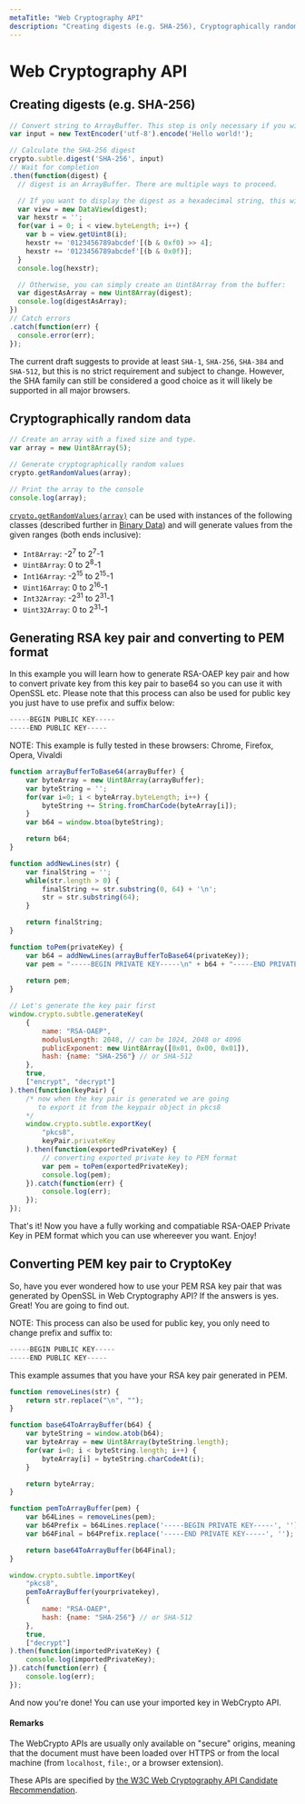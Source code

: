 ```yaml
---
metaTitle: "Web Cryptography API"
description: "Creating digests (e.g. SHA-256), Cryptographically random data, Generating RSA key pair and converting to PEM format, Converting PEM key pair to CryptoKey"
---
```


# Web Cryptography API



## Creating digests (e.g. SHA-256)


```js
// Convert string to ArrayBuffer. This step is only necessary if you wish to hash a string, not if you aready got an ArrayBuffer such as an Uint8Array.
var input = new TextEncoder('utf-8').encode('Hello world!');

// Calculate the SHA-256 digest
crypto.subtle.digest('SHA-256', input)
// Wait for completion
.then(function(digest) {
  // digest is an ArrayBuffer. There are multiple ways to proceed.

  // If you want to display the digest as a hexadecimal string, this will work:
  var view = new DataView(digest);
  var hexstr = '';
  for(var i = 0; i < view.byteLength; i++) {
    var b = view.getUint8(i);
    hexstr += '0123456789abcdef'[(b & 0xf0) >> 4];
    hexstr += '0123456789abcdef'[(b & 0x0f)];
  }
  console.log(hexstr);

  // Otherwise, you can simply create an Uint8Array from the buffer:
  var digestAsArray = new Uint8Array(digest);
  console.log(digestAsArray);
})
// Catch errors
.catch(function(err) {
  console.error(err);
});

```

The current draft suggests to provide at least `SHA-1`, `SHA-256`, `SHA-384` and `SHA-512`, but this is no strict requirement and subject to change. However, the SHA family can still be considered a good choice as it will likely be supported in all major browsers.



## Cryptographically random data


```js
// Create an array with a fixed size and type.
var array = new Uint8Array(5);

// Generate cryptographically random values
crypto.getRandomValues(array);

// Print the array to the console
console.log(array);

```

[`crypto.getRandomValues(array)`](https://developer.mozilla.org/en-US/docs/Web/API/RandomSource/getRandomValues) can be used with instances of the following classes (described further in [Binary Data](http://stackoverflow.com/documentation/javascript/417/binary-data#t=201607192101507088285)) and will generate values from the given ranges (both ends inclusive):

- `Int8Array`: -2<sup>7</sup> to 2<sup>7</sup>-1
- `Uint8Array`: 0 to 2<sup>8</sup>-1
- `Int16Array`: -2<sup>15</sup> to 2<sup>15</sup>-1
- `Uint16Array`: 0 to 2<sup>16</sup>-1
- `Int32Array`: -2<sup>31</sup> to 2<sup>31</sup>-1
- `Uint32Array`: 0 to 2<sup>31</sup>-1



## Generating RSA key pair and converting to PEM format


In this example you will learn how to generate RSA-OAEP key pair and how to convert private key from this key pair to base64 so you can use it with OpenSSL etc. Please note that this process can also be used for public key you just have to use prefix and suffix below:

```js
-----BEGIN PUBLIC KEY-----
-----END PUBLIC KEY-----

```

NOTE: This example is fully tested in these browsers: Chrome, Firefox, Opera, Vivaldi

```js
function arrayBufferToBase64(arrayBuffer) {
    var byteArray = new Uint8Array(arrayBuffer);
    var byteString = '';
    for(var i=0; i < byteArray.byteLength; i++) {
        byteString += String.fromCharCode(byteArray[i]);
    }
    var b64 = window.btoa(byteString);

    return b64;
}

function addNewLines(str) {
    var finalString = '';
    while(str.length > 0) {
        finalString += str.substring(0, 64) + '\n';
        str = str.substring(64);
    }

    return finalString;
}

function toPem(privateKey) {
    var b64 = addNewLines(arrayBufferToBase64(privateKey));
    var pem = "-----BEGIN PRIVATE KEY-----\n" + b64 + "-----END PRIVATE KEY-----";
    
    return pem;
}

// Let's generate the key pair first
window.crypto.subtle.generateKey(
    {
        name: "RSA-OAEP",
        modulusLength: 2048, // can be 1024, 2048 or 4096
        publicExponent: new Uint8Array([0x01, 0x00, 0x01]),
        hash: {name: "SHA-256"} // or SHA-512
    },
    true,
    ["encrypt", "decrypt"]
).then(function(keyPair) {
    /* now when the key pair is generated we are going
       to export it from the keypair object in pkcs8
    */
    window.crypto.subtle.exportKey(
        "pkcs8",
        keyPair.privateKey
    ).then(function(exportedPrivateKey) {
        // converting exported private key to PEM format
        var pem = toPem(exportedPrivateKey);
        console.log(pem);
    }).catch(function(err) {
        console.log(err);
    });
});

```

That's it! Now you have a fully working and compatiable RSA-OAEP Private Key in PEM format which you can use whereever you want. Enjoy!



## Converting PEM key pair to CryptoKey


So, have you ever wondered how to use your PEM RSA key pair that was generated by OpenSSL in Web Cryptography API? If the answers is yes. Great! You are going to find out.

NOTE: This process can also be used for public key, you only need to change prefix and suffix to:

```js
-----BEGIN PUBLIC KEY-----
-----END PUBLIC KEY-----

```

This example assumes that you have your RSA key pair generated in PEM.

```js
function removeLines(str) {
    return str.replace("\n", "");
}

function base64ToArrayBuffer(b64) {
    var byteString = window.atob(b64);
    var byteArray = new Uint8Array(byteString.length);
    for(var i=0; i < byteString.length; i++) {
        byteArray[i] = byteString.charCodeAt(i);
    }

    return byteArray;
}

function pemToArrayBuffer(pem) {
    var b64Lines = removeLines(pem);
    var b64Prefix = b64Lines.replace('-----BEGIN PRIVATE KEY-----', '');
    var b64Final = b64Prefix.replace('-----END PRIVATE KEY-----', '');

    return base64ToArrayBuffer(b64Final);
}

window.crypto.subtle.importKey(
    "pkcs8",
    pemToArrayBuffer(yourprivatekey),
    {
        name: "RSA-OAEP",
        hash: {name: "SHA-256"} // or SHA-512
    },
    true,
    ["decrypt"]
).then(function(importedPrivateKey) {
    console.log(importedPrivateKey);
}).catch(function(err) {
    console.log(err);
});

```

And now you're done! You can use your imported key in WebCrypto API.



#### Remarks


The WebCrypto APIs are usually only available on "secure" origins, meaning that the document must have been loaded over HTTPS or from the local machine (from `localhost`, `file:`, or a browser extension).

These APIs are specified by [the W3C Web Cryptography API Candidate Recommendation](https://www.w3.org/TR/WebCryptoAPI/).

